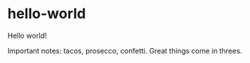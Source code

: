 # hello-world
Hello world!

Important notes: tacos, prosecco, confetti.
Great things come in threes. 
